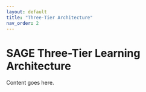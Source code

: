 ```yaml
---
layout: default
title: "Three-Tier Architecture"
nav_order: 2
---
```


# SAGE Three-Tier Learning Architecture

Content goes here.

